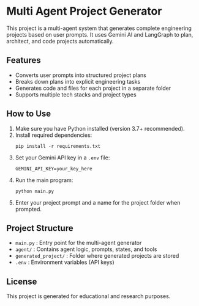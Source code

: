 # Multi Agent Project Generator

This project is a multi-agent system that generates complete engineering projects based on user prompts. It uses Gemini AI and LangGraph to plan, architect, and code projects automatically.

## Features
- Converts user prompts into structured project plans
- Breaks down plans into explicit engineering tasks
- Generates code and files for each project in a separate folder
- Supports multiple tech stacks and project types

## How to Use

1. Make sure you have Python installed (version 3.7+ recommended).
2. Install required dependencies:
   ```
   pip install -r requirements.txt
   ```
3. Set your Gemini API key in a `.env` file:
   ```
   GEMINI_API_KEY=your_key_here
   ```
4. Run the main program:
   ```
   python main.py
   ```
5. Enter your project prompt and a name for the project folder when prompted.

## Project Structure
- `main.py` : Entry point for the multi-agent generator
- `agent/` : Contains agent logic, prompts, states, and tools
- `generated_project/` : Folder where generated projects are stored
- `.env` : Environment variables (API keys)

## License
This project is generated for educational and research purposes.
